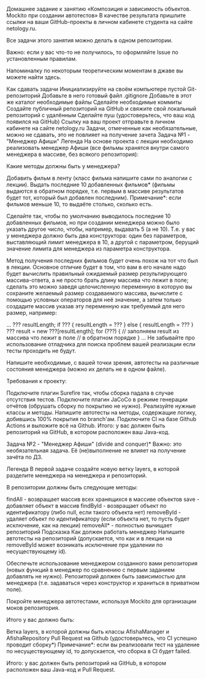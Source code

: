 Домашнее задание к занятию «Композиция и зависимость объектов. Mockito при создании автотестов»
В качестве результата пришлите ссылки на ваши GitHub-проекты в личном кабинете студента на сайте netology.ru.

Все задачи этого занятия можно делать в одном репозитории.

Важно: если у вас что-то не получилось, то оформляйте Issue по установленным правилам.

Напоминалку по некоторым теоретическим моментам в джаве вы можете найти здесь.

Как сдавать задачи
Инициализируйте на своём компьютере пустой Git-репозиторий
Добавьте в него готовый файл .gitignore
Добавьте в этот же каталог необходимые файлы
Сделайте необходимые коммиты
Создайте публичный репозиторий на GitHub и свяжите свой локальный репозиторий с удалённым
Сделайте пуш (удостоверьтесь, что ваш код появился на GitHub)
Ссылку на ваш проект отправьте в личном кабинете на сайте netology.ru
Задачи, отмеченные как необязательные, можно не сдавать, это не повлияет на получение зачета
Задача №1 - "Менеджер Афиши"
Легенда
На основе проекта с лекции необходимо реализовать менеджер Афиши (все фильмы хранятся внутри самого менеджера в массиве, без всякого репозитория):



Какие методы должны быть у менеджера?

Добавить фильм в ленту (класс фильма напишите сами по аналогии с лекции).
Выдать последние 10 добавленных фильмов* (фильмы выдаются в обратном порядке, т.е. первым в массиве результатов будет тот, который был добавлен последним).
Примечание*: если фильмов меньше 10, то выдаёте столько, сколько есть.

Сделайте так, чтобы по умолчанию выводилось последние 10 добавленных фильмов, но при создании менеджера можно было указать другое число, чтобы, например, выдавать 5 (а не 10). Т.е. у вас у менеджера должно быть два конструктора: один без параметров, выставляющий лимит менеджера в 10, а другой с параметром, берущий значение лимита для менеджера из параметра конструктора.

Метод получения последних фильмов будет очень похож на тот что был в лекции. Основное отличие будет в том, что вам в его начале надо будет вычислить правильный ожидаемый размер результирующего массива-ответа, а не просто брать длину массива что лежит в поле; сделать это можно заведя целочисленную переменную в которую вы сохраните желаемый размер создаваемого массива, вычислите с помощью условных операторов для неё значение, а затем только создадите массив указав эту переменную как требуемый для него размер, например:

...
  ??? resultLength;
  if ??? {
    resultLength = ???
  } else {
    resultLength = ???
  }
  ??? result = new ???[resultLength];
  for (???) {
    // заполняем result из массива что лежит в поле
    // в обратном порядке
  }
...
Не забывайте про использование отладчика для поиска проблем вашей реализации если тесты проходить не будут.

Напишите необходимые, с вашей точки зрения, автотесты на различные состояния менеджера (можно их делать не в одном файле).

Требования к проекту:

Подключите плагин Surefire так, чтобы сборка падала в случае отсутствия тестов.
Подключите плагин JaCoCo в режиме генерации отчётов (обрушать сборку по покрытию не нужно).
Реализуйте нужные классы и методы.
Напишите автотесты на методы, содержащие логику, добившись 100% покрытия по branch'ам.
Подключите CI на базе Github Actions и выложите всё на Github.
Итого: у вас должен быть репозиторий на GitHub, в котором расположен ваш Java-код.

Задача №2 - "Менеджер Афиши" (divide and conquer)*
Важно: это необязательная задача. Её (не)выполнение не влияет на получение зачёта по ДЗ.

Легенда
В первой задаче создайте новую ветку layers, в которой разделите менеджера на менеджера и репозиторий.

В репозитории должны быть следующие методы:

findAll - возвращает массив всех хранящихся в массиве объектов
save - добавляет объект в массив
findById - возвращает объект по идентификатору (либо null, если такого объекта нет)
removeById - удаляет объект по идентификатору (если объекта нет, то пусть будет исключение, как на лекции)
removeAll* - полностью вычищает репозиторий
Подсказка
Как должен работать менеджер
Напишите автотесты на репозиторий (допускается, что как и в лекции на removeById может возникать исключение при удалении по несуществующему id).

Обеспечьте использование менеджером созданного вами репозитория (новых функций в менеджер по сравнению с первым заданием добавлять не нужно). Репозиторий должен быть зависимостью для менеджера (т.е. задаваться через конструктор и храниться в приватном поле).

Покройте менеджера автотестами, используя Mockito для организации моков репозитория.

Итого у вас должно быть:

Ветка layers, в которой должны быть классы AfishaManager и AfishaRepository
Pull Request на Github (удостоверьтесь, что CI успешно проводит сборку*)
Примечание*: если вы реализовали тест на удаление по несуществующему id, то допускается, что сборка в CI будет failed.

Итого: у вас должен быть репозиторий на GitHub, в котором расположен ваш Java-код и Pull Request.
